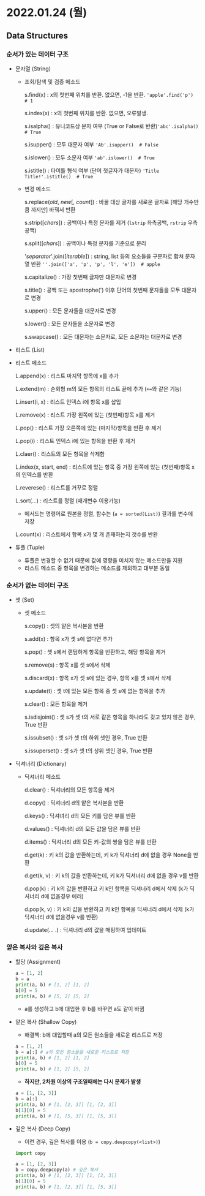 # 2022.01.24 (월)

## Data Structures



### 순서가 있는 데이터 구조

- 문자열 (String)

  - 조회/탐색 및 검증 메소드

    s.find(x) : x의 첫번째 위치를 반환. 없으면, -1을 반환. `'apple'.find('p')  # 1`

    s.index(x) : x의 첫번째 위치를 반환. 없으면, 오류발생.

    s.isalpha() : 유니코드상 문자 여부 (True or False로 반환)`'abc'.isalpha()  # True`

    s.isupper() : 모두 대문자 여부 `'Ab'.isupper()  # False`

    s.islower() : 모두 소문자 여부 `'ab'.islower()  # True`

    s.istitle() : 타이틀 형식 여부 (단어 첫글자가 대문자) `'Title Title!'.istitle()  # True`

  - 변경 메소드

    s.replace(*old*, *new*[, *count*]) : 바꿀 대상 글자를 새로운 글자로 [해당 개수만큼 까지만] 바꿔서 반환

    s.strip([*chars*]) : 공백이나 특정 문자를 제거 (`lstrip` 좌측공백, `rstrip` 우측공백)

    s.split([*chars*]) : 공백이나 특정 문자를 기준으로 분리

    '*separator*'.join([*iterable*]) : string, list 등의 요소들을 구분자로 합쳐 문자열 반환 `''.join(['a', 'p', 'p', 'l', 'e'])  # apple`

    s.capitalize() : 가장 첫번째 글자만 대문자로 변경

    s.title() : 공백 또는 apostrophe(') 이후 단어의 첫번째 문자들을 모두 대문자로 변경

    s.upper() : 모든 문자들을 대문자로 변경

    s.lower() : 모든 문자들을 소문자로 변경

    s.swapcase() : 모든 대문자는 소문자로, 모든 소문자는 대문자로 변경

-  리스트 (List)

  - 리스트 메소드

    L.append(x) : 리스트 마지막 항목에 x를 추가

    L.extend(m) : 순회형 m의 모든 항목의 리스트 끝에 추가 (`+=`와 같은 기능)

    L.insert(i, x) : 리스트 인덱스 i에 항목 x를 삽입

    L.remove(x) : 리스트 가장 왼쪽에 있는 (첫번째)항목 x를 제거

    L.pop() : 리스트 가장 오른쪽에 있는 (마지막)항목을 반환 후 제거

    L.pop(i) : 리스트 인덱스 i에 있는 항목을 반환 후 제거

    L.claer() : 리스트의 모든 항목을 삭제함

    L.index(x, start, end) : 리스트에 있는 항목 중 가장 왼쪽에 있는 (첫번째)항목 x의 인덱스를 반환

    L.reverese() : 리스트를 거꾸로 정렬

    L.sort(...) : 리스트를 정렬 (매개변수 이용가능)

    - 메서드는 명령어로 원본을 정렬, 함수는 (`a = sorted(List)`) 결과를 변수에 저장

    L.count(x) : 리스트에서 항목 x가 몇 개 존재하는지 갯수를 반환

- 튜플 (Tuple)

  - 튜플은 변경할 수 없기 때문에 값에 영향을 미치지 않는 메소드만을 지원
  - 리스트 메소드 중 항목을 변경하는 메소드를 제외하고 대부분 동일




### 순서가 없는 데이터 구조

- 셋 (Set)

  - 셋 메소드

    s.copy() : 셋의 얕은 복사본을 반환

    s.add(x) : 항목 x가 셋 s에 없다면 추가

    s.pop() : 셋 s에서 랜덤하게 항목을 반환하고, 해당 항목을 제거

    s.remove(s) : 항목 x를 셋 s에서 삭제

    s.discard(x) : 항목 x가 셋 s에 있는 경우, 항목 x를 셋 s에서 삭제

    s.update(t) : 셋 t에 있는 모든 항목 중 셋 s에 없는 항목을 추가

    s.clear() : 모든 항목을 제거

    s.isdisjoint() : 셋 s가 셋 t의 서로 같은 항목을 하나라도 갖고 있지 않은 경우, True 반환 

    s.issubset() : 셋 s가 셋 t의 하위 셋인 경우, True 반환

    s.issuperset() : 셋 s가 셋 t의 상위 셋인 경우, True 반환

- 딕셔너리 (Dictionary)

  - 딕셔너리 메소드

    d.clear() : 딕셔너리의 모든 항목을 제거

    d.copy() : 딕셔너리 d의 얕은 복사본을 반환

    d.keys() : 딕셔녀리 d의 모든 키를 담은 뷰를 반환

    d.values() : 딕셔너리 d의 모든 값을 담은 뷰를 반환

    d.items() : 딕셔너리 d의 모든 키-값의 쌍을 담은 뷰를 반환

    d.get(k) : 키 k의 값을 반환하는데, 키 k가 딕셔너리 d에 없을 경우 None을 반환

    d.get(k, v) : 키 k의 값을 반환하는데, 키 k가 딕셔너리 d에 없을 경우 v를 반환

    d.pop(k) : 키 k의 값을 반환하고 키 k인 항목을 딕셔너리 d에서 삭제 (k가 딕셔너리 d에 없을경우 에러)

    d.pop(k, v) : 키 k의 값을 반환하고 키 k인 항목을 딕셔너리 d에서 삭제 (k가 딕셔너리 d에 없을경우 v를 반환)

    d.update(... .) : 딕셔너리 d의 값을 매핑하여 업데이트




### 얕은 복사와 깊은 복사

- 할당 (Assignment)

  ```python
  a = [1, 2]
  b = a
  print(a, b) # [1, 2] [1, 2]
  b[0] = 5
  print(a, b) # [5, 2] [5, 2]
  ```

  - a를 생성하고 b에 대입한 후 b를 바꾸면 a도 같이 바뀜

- 얕은 복사 (Shallow Copy)

  - 해결책: b에 대입할때 a의 모든 원소들을 새로운 리스트로 저장 

  ```python
  a = [1, 2]
  b = a[:] # a의 모든 원소들을 새로운 리스트로 저장
  print(a, b) # [1, 2] [1, 2]
  b[0] = 5
  print(a, b) # [1, 2] [5, 2]
  ```

  - **하지만, 2차원 이상의 구조일때에는 다시 문제가 발생**

  ```python
  a = [1, [2, 3]]
  b = a[:]
  print(a, b) # [1, [2, 3]] [1, [2, 3]]
  b[1][0] = 5
  print(a, b) # [1, [5, 3]] [1, [5, 3]]
  ```

- 깊은 복사 (Deep Copy)

  - 이런 경우, 깊은 복사를 이용 (`b = copy.deepcopy(<list>)`)

  ```python
  import copy
  
  a = [1, [2, 3]]
  b = copy.deepcopy(a) # 깊은 복사
  print(a, b) # [1, [2, 3]] [1, [2, 3]]
  b[1][0] = 5
  print(a, b) # [1, [2, 3]] [1, [5, 3]]
  ```

  
